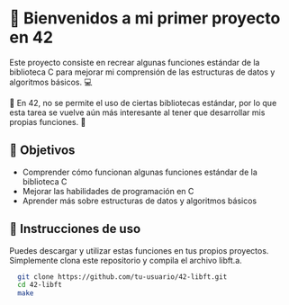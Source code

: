 # 🚀 Bienvenidos a mi primer proyecto en 42

Este proyecto consiste en recrear algunas funciones estándar de la biblioteca C para mejorar mi comprensión de las estructuras de datos y algoritmos básicos. 💻

🤔 En 42, no se permite el uso de ciertas bibliotecas estándar, por lo que esta tarea se vuelve aún más interesante al tener que desarrollar mis propias funciones. 🧐

## 🎉 Objetivos
- Comprender cómo funcionan algunas funciones estándar de la biblioteca C
- Mejorar las habilidades de programación en C
- Aprender más sobre estructuras de datos y algoritmos básicos

## 🧰 Instrucciones de uso
Puedes descargar y utilizar estas funciones en tus propios proyectos. Simplemente clona este repositorio y compila el archivo libft.a.
```bash
  git clone https://github.com/tu-usuario/42-libft.git
  cd 42-libft
  make
```
